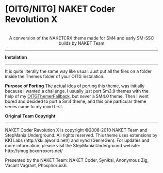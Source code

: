 # [OITG/NITG] NAKET Coder Revolution X

<p align="center">
	<!-- <img src="https://github.com/JoseVarelaP/-OITG-NITG--NAKET-Coder-Revolution-X/blob/master/GitHubBanner.png" > -->
	<br>A conversion of the NAKETCRX theme made for SM4 and early SM-SSC builds by NAKET Team
	<hr>
</p>

**Instalation**
<hr>
It is quite literally the same way like usual. Just put all the files on a folder inside the Themes folder of your OITG instalation.
<br>

**Purpose of Porting**
The actual idea of porting this theme, was initially because i wanted a challenge. I usually just port Sm3.9 themes with the help of my <a href="https://github.com/JoseVarelaP/OITGThemerFallback">OITGThemerFallback</a>, but never a SM4.0 theme. Then I went bored and decided to port a Sm4 theme, and this one particular theme series came to my mind first.

**Original Team Copyright**
<hr>
NAKET Coder Revolution X is copyright ©2008-2010 NAKET Team and StepMania Underground. All rights reserved. 
This theme uses extensions by KKI Labs (http://kki.ajworld.net/) and vyhd (GenreGen). For updates and more information, please visit the StepMania Underground website: http://smug.boxorroxors.net/

Presented by the NAKET Team:
NAKET Coder, Synikal, Anonymous Zig, Vacant Vagrant, PhosphorusGL